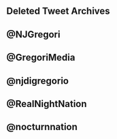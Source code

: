 ## Deleted Tweet Archives

## @NJGregori
## @GregoriMedia
## @njdigregorio
## @RealNightNation
## @nocturnnation
